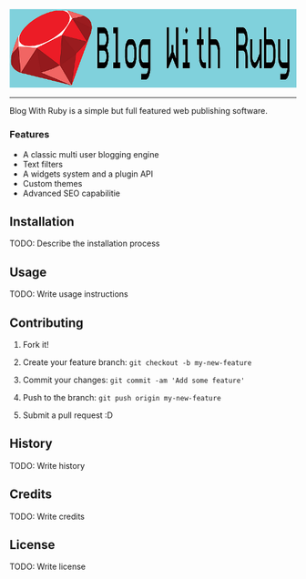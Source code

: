 ![Banner](_assets/BWR_Banner.png)

------------
 Blog With Ruby is a simple but full featured web publishing software.

### Features
- A classic multi user blogging engine
- Text filters
- A widgets system and a plugin API
- Custom themes
- Advanced SEO capabilitie


## Installation
TODO: Describe the installation process



## Usage
TODO: Write usage instructions



## Contributing
1. Fork it!

2. Create your feature branch: `git checkout -b my-new-feature`

3. Commit your changes: `git commit -am 'Add some feature'`

4. Push to the branch: `git push origin my-new-feature`

5. Submit a pull request :D


## History
TODO: Write history




## Credits
TODO: Write credits



## License
TODO: Write license




